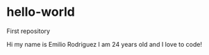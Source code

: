 # hello-world
First repository

Hi my name is Emilio Rodriguez I am 24 years old and I love to code!
